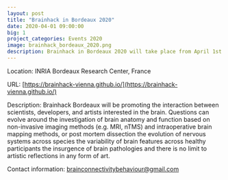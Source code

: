 ```yaml
---
layout: post
title: "Brainhack in Bordeaux 2020"
date: 2020-04-01 09:00:00
big: 1
project_categories: Events 2020
image: brainhack_bordeaux_2020.png
description: Brainhack in Bordeaux 2020 will take place from April 1st to 3rd 2020 at INRIA Bordeaux Research Center.
---
```


Location: INRIA Bordeaux Research Center, France

URL: [https://brainhack-vienna.github.io/](https://brainhack-vienna.github.io/)

Description: Brainhack Bordeaux will be promoting the interaction between scientists,
developers, and artists interested in the brain. Questions can evolve around the 
investigation of brain anatomy and function based on non-invasive imaging methods (e.g. MRI, nTMS) 
and intraoperative brain mapping methods, or post mortem dissection the evolution of nervous systems 
across species the variability of brain features across healthy participants the insurgence of 
brain pathologies and there is no limit to artistic reflections in any form of art.

Contact information: brainconnectivitybehaviour@gmail.com
